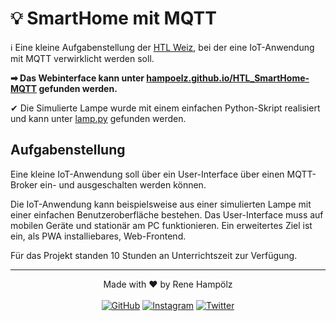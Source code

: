 # 💡 SmartHome mit MQTT

ℹ Eine kleine Aufgabenstellung der [HTL Weiz](https://htlweiz.at/), bei der eine IoT-Anwendung mit MQTT verwirklicht werden soll.

**➡ Das Webinterface kann unter [hampoelz.github.io/HTL_SmartHome-MQTT](https://hampoelz.github.io/HTL_SmartHome-MQTT/) gefunden werden.**

✔ Die Simulierte Lampe wurde mit einem einfachen Python-Skript realisiert und kann unter [lamp.py](https://github.com/hampoelz/HTL_SmartHome-MQTT/blob/main/lamp.py) gefunden werden.

## Aufgabenstellung

Eine kleine IoT-Anwendung soll über ein User-Interface über einen MQTT-Broker ein- und ausgeschalten werden können.

Die IoT-Anwendung kann beispielsweise aus einer simulierten Lampe mit einer einfachen Benutzeroberfläche bestehen. Das User-Interface muss auf mobilen Geräte und stationär am PC funktionieren. Ein erweitertes Ziel ist ein, als PWA installiebares, Web-Frontend.

Für das Projekt standen 10 Stunden an Unterrichtszeit zur Verfügung.

---

<p align="center">
  Made with ❤️ by Rene Hampölz
  <br><br>
  <a href="https://github.com/hampoelz"><img src="https://img.shields.io/badge/GitHub-100000?style=for-the-badge&logo=github&logoColor=white" alt="GitHub"></a>
  <a href="https://www.instagram.com/rene_hampi/"><img src="https://img.shields.io/badge/Instagram-E4405F?style=for-the-badge&logo=instagram&logoColor=white" alt="Instagram"></a>
  <a href="https://twitter.com/rene_hampi/"><img src="https://img.shields.io/badge/Twitter-1DA1F2?style=for-the-badge&logo=twitter&logoColor=white" alt="Twitter"></a>
</p>
